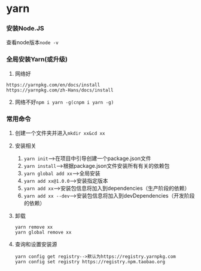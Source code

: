 # yarn

### 安装Node.JS

查看node版本`node -v`

### 全局安装Yarn(或升级)

1. 网络好

```
https://yarnpkg.com/en/docs/install
https://yarnpkg.com/zh-Hans/docs/install
```

2. 网络不好`npm i yarn -g(cnpm i yarn -g)`

### 常用命令

1. 创建一个文件夹并进入`mkdir xx&cd xx`
2. 安装相关
   1. `yarn init`-->在项目中引导创建一个package.json文件
   2. `yarn install`-->根据package.json文件安装所有有关的依赖包
   3. `yarn global add xx`-->全局安装
   4. `yarn add xx@1.0.0`-->安装指定版本
   5. `yarn add xx`-->安装包信息将加入到dependencies（生产阶段的依赖）
   6. `yarn add xx --dev`-->安装包信息将加入到devDependencies（开发阶段的依赖）

3. 卸载

   ```
   yarn remove xx
   yarn global remove xx
   ```

4. 查询和设置安装源

   ```
   yarn config get registry-->默认为https://registry.yarnpkg.com
   yarn config set registry https://registry.npm.taobao.org
   ```